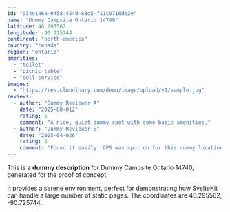 ```yaml
---
id: "934e146a-9458-454d-88d5-f11c0716de2e"
name: "Dummy Campsite Ontario 14740"
latitude: 46.295562
longitude: -90.725744
continent: "north-america"
country: "canada"
region: "ontario"
amenities:
  - "toilet"
  - "picnic-table"
  - "cell-service"
images:
  - "https://res.cloudinary.com/demo/image/upload/v1/sample.jpg"
reviews:
  - author: "Dummy Reviewer A"
    date: "2025-08-012"
    rating: 5
    comment: "A nice, quiet dummy spot with some basic amenities."
  - author: "Dummy Reviewer B"
    date: "2025-04-026"
    rating: 2
    comment: "Found it easily. GPS was spot on for this dummy location."
---
```


This is a **dummy description** for Dummy Campsite Ontario 14740, generated for the proof of concept.

It provides a serene environment, perfect for demonstrating how SvelteKit can handle a large number of static pages. The coordinates are 46.295562, -90.725744.
